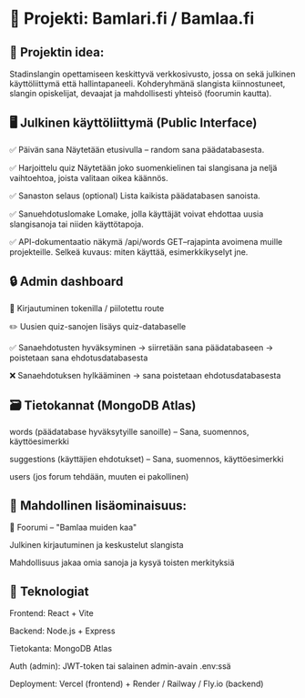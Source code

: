 # 🧠 Projekti: Bamlari.fi / Bamlaa.fi

## 🎯 Projektin idea:
Stadinslangin opettamiseen keskittyvä verkkosivusto, jossa on sekä julkinen käyttöliittymä että hallintapaneeli.
Kohderyhmänä slangista kiinnostuneet, slangin opiskelijat, devaajat ja mahdollisesti yhteisö (foorumin kautta).

## 🖥️ Julkinen käyttöliittymä (Public Interface)
✅ Päivän sana
Näytetään etusivulla – random sana päädatabasesta.

✅ Harjoittelu quiz
Näytetään joko suomenkielinen tai slangisana ja neljä vaihtoehtoa, joista valitaan oikea käännös.

✅ Sanaston selaus (optional)
Lista kaikista päädatabasen sanoista.

✅ Sanuehdotuslomake
Lomake, jolla käyttäjät voivat ehdottaa uusia slangisanoja tai niiden käyttötapoja.

✅ API-dokumentaatio näkymä
/api/words GET–rajapinta avoimena muille projekteille.
Selkeä kuvaus: miten käyttää, esimerkkikyselyt jne.

## 🔒 Admin dashboard
🔧 Kirjautuminen tokenilla / piilotettu route

✏️ Uusien quiz-sanojen lisäys quiz-databaselle

✅ Sanaehdotusten hyväksyminen
→ siirretään sana päädatabaseen
→ poistetaan sana ehdotusdatabasesta

❌ Sanaehdotuksen hylkääminen
→ sana poistetaan ehdotusdatabasesta

## 🗃️ Tietokannat (MongoDB Atlas)
words (päädatabase hyväksytyille sanoille)
 – Sana, suomennos, käyttöesimerkki

suggestions (käyttäjien ehdotukset)
 – Sana, suomennos, käyttöesimerkki

users (jos forum tehdään, muuten ei pakollinen)

## 🧪 Mahdollinen lisäominaisuus:
💬 Foorumi – "Bamlaa muiden kaa"

Julkinen kirjautuminen ja keskustelut slangista

Mahdollisuus jakaa omia sanoja ja kysyä toisten merkityksiä

## 🧱 Teknologiat
Frontend: React + Vite

Backend: Node.js + Express

Tietokanta: MongoDB Atlas

Auth (admin): JWT-token tai salainen admin-avain .env:ssä

Deployment: Vercel (frontend) + Render / Railway / Fly.io (backend)
